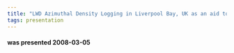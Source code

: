 ```yaml
---
title: "LWD Azimuthal Density Logging in Liverpool Bay, UK as an aid to completion planning via fault and fracture detection (Dr. Giancarlo Rizzi, Task Geoscience Ltd.)"
tags: presentation
---
```

#### was presented 2008-03-05 

